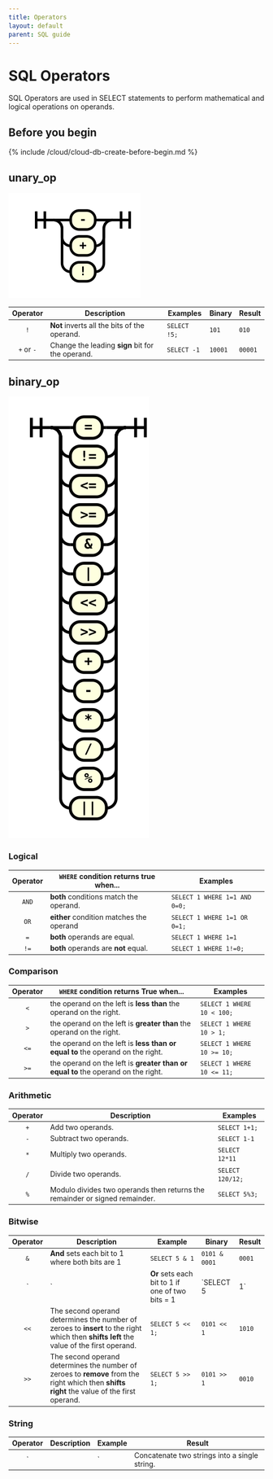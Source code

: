 ```yaml
---
title: Operators
layout: default
parent: SQL guide
---
```


# SQL Operators

SQL Operators are used in SELECT statements to perform mathematical and logical operations on operands.

## Before you begin

{% include /cloud/cloud-db-create-before-begin.md %}


## unary_op
![expr](/assets/images/sql-guide/unary_op.svg)

| Operator | Description | Examples | Binary | Result |
|:---:|---|---|---|---|
| `!` | **Not** inverts all the bits of the operand. | `SELECT !5;` | `101` | `010` |
| `+` or `-` | Change the leading **sign** bit for the operand. | `SELECT -1` | `10001` | `00001` |

## binary_op
![expr](/assets/images/sql-guide/binary_op.svg)

### Logical

| Operator | `WHERE` condition returns **true** when... | Examples |
|:---:|---|---|
| `AND` | **both** conditions match the operand. | `SELECT 1 WHERE 1=1 AND 0=0;` |
| `OR` | **either** condition matches the operand |  `SELECT 1 WHERE 1=1 OR 0=1;` |
| `=` | **both** operands are equal. | `SELECT 1 WHERE 1=1` |
| `!=` | **both** operands are **not** equal. | `SELECT 1 WHERE 1!=0;` |

### Comparison

| Operator | `WHERE` condition returns **True** when... | Examples |
|:---:|---|---|
| `<` | the operand on the left is **less than** the operand on the right. | `SELECT 1 WHERE 10 < 100;` |
| `>` | the operand on the left is **greater than** the operand on the right. | `SELECT 1 WHERE 10 > 1;` |
| `<=` | the operand on the left is **less than  or equal to** the operand on the right. | `SELECT 1 WHERE 10 >= 10;` |
| `>=` | the operand on the left is **greater than or equal to** the operand on the right. | `SELECT 1 WHERE 10 <= 11;` |

### Arithmetic

| Operator | Description | Examples |
|:---:|---|---|
| `+` | Add two operands. | `SELECT 1+1;` |
| `-` | Subtract two operands. | `SELECT 1-1` |
| `*` | Multiply two operands. | `SELECT 12*11` |
| `/` | Divide two operands. | `SELECT 120/12;` |
| `%` | Modulo divides two operands then returns the remainder or signed remainder. | `SELECT 5%3;` |

### Bitwise

| Operator | Description | Example | Binary | Result |
|:---:|---|---|---|---|
| `&` | **And** sets each bit to 1 where both bits are 1 | `SELECT 5 & 1` | `0101 & 0001` | `0001` |
| `|` | **Or** sets each bit to 1 if one of two bits = 1 | `SELECT 5 | 1` | `0101 | 0001` | `0101` |
| `<<` | The second operand determines the number of zeroes to **insert** to the right which then **shifts left** the value of the first operand. | `SELECT 5 << 1;` | `0101 << 1` | `1010` |
| `>>` | The second operand determines the number of zeroes to **remove** from the right which then **shifts right** the value of the first operand. | `SELECT 5 >> 1;` | `0101 >> 1` | `0010` |

### String

| Operator | Description | Example | Result |
|:---:|---|---|---|
| `||` | Concatenate two strings into a single string. | `SELECT 'CON' || 'CAT';` | `CONCAT` |
